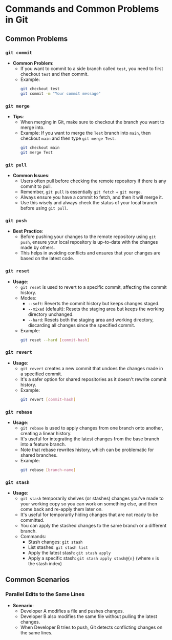 # Commands and Common Problems in Git

## Common Problems

### `git commit`
- **Common Problem**: 
  - If you want to commit to a side branch called `test`, you need to first checkout `test` and then commit.
  - Example: 
    ```bash
    git checkout test
    git commit -m "Your commit message"
    ```

### `git merge`
- **Tips**:
  - When merging in Git, make sure to checkout the branch you want to merge into.
  - Example: If you want to merge the `Test` branch into `main`, then checkout `main` and then type `git merge Test`.
    ```bash
    git checkout main
    git merge Test
    ```

### `git pull`
- **Common Issues**:
  - Users often pull before checking the remote repository if there is any commit to pull.
  - Remember, `git pull` is essentially `git fetch` + `git merge`. 
  - Always ensure you have a commit to fetch, and then it will merge it.
  - Use this wisely and always check the status of your local branch before using `git pull`.

### `git push`
- **Best Practice**:
  - Before pushing your changes to the remote repository using `git push`, ensure your local repository is up-to-date with the changes made by others.
  - This helps in avoiding conflicts and ensures that your changes are based on the latest code.

### `git reset`
- **Usage**:
  - `git reset` is used to revert to a specific commit, affecting the commit history.
  - Modes:
    - `--soft`: Reverts the commit history but keeps changes staged.
    - `--mixed` (default): Resets the staging area but keeps the working directory unchanged.
    - `--hard`: Resets both the staging area and working directory, discarding all changes since the specified commit.
  - Example:
    ```bash
    git reset --hard [commit-hash]
    ```

### `git revert`
- **Usage**:
  - `git revert` creates a new commit that undoes the changes made in a specified commit.
  - It's a safer option for shared repositories as it doesn't rewrite commit history.
  - Example:
    ```bash
    git revert [commit-hash]
    ```

### `git rebase`
- **Usage**:
  - `git rebase` is used to apply changes from one branch onto another, creating a linear history.
  - It's useful for integrating the latest changes from the base branch into a feature branch.
  - Note that rebase rewrites history, which can be problematic for shared branches.
  - Example:
    ```bash
    git rebase [branch-name]
    ```

### `git stash`
- **Usage**:
  - `git stash` temporarily shelves (or stashes) changes you've made to your working copy so you can work on something else, and then come back and re-apply them later on.
  - It's useful for temporarily hiding changes that are not ready to be committed.
  - You can apply the stashed changes to the same branch or a different branch.
  - Commands:
    - Stash changes: `git stash`
    - List stashes: `git stash list`
    - Apply the latest stash: `git stash apply`
    - Apply a specific stash: `git stash apply stash@{n}` (where `n` is the stash index)

## Common Scenarios

### Parallel Edits to the Same Lines
- **Scenario**:
  - Developer A modifies a file and pushes changes.
  - Developer B also modifies the same file without pulling the latest changes.
  - When Developer B tries to push, Git detects conflicting changes on the same lines.
